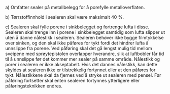 a) Omfatter sealer på metallbelegg for å porefylle metalloverflaten.

b) Tørrstoffinnhold i sealeren skal være maksimalt 40 %.

c) Sealeren skal fylle porene i sinkbelegget og fortrenge lufta i disse. Sealeren skal trenge inn i porene i sinkbelegget samtidig som lufta slipper ut uten å danne nålestikk i sealeren. Sealeren behøver ikke bygge filmtykkelse over sinken, og den skal ikke påføres for tykt fordi det hindrer lufta å unnslippe fra porene.
Ved påføring skal det gå lengst mulig tid mellom sveipene med sprøytepistolen overlapper hverandre, slik at luftbobler får tid til å unnslippe før det kommer mer sealer på samme område.
Nålestikk og porer i sealeren er ikke akseptabelt. Hvis det dannes nålestikk, kan dette skyldes at sealeren ikke er tilstrekkelig fortynnet eller at den påføres for tykt. Nålestikkene skal da fjernes ved å stryke ut sealeren med pensel. Før påføring fortsetter skal enten sealeren fortynnes ytterligere eller påføringsteknikken endres.

